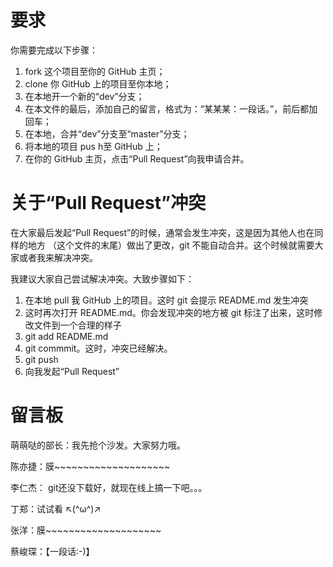 ﻿# 要求
你需要完成以下步骤：

1. fork 这个项目至你的 GitHub 主页；
2. clone 你 GitHub 上的项目至你本地；
3. 在本地开一个新的“dev”分支；
4. 在本文件的最后，添加自己的留言，格式为：“某某某：一段话。”，前后都加回车；
5. 在本地，合并“dev”分支至“master”分支；
6. 将本地的项目 pus h至 GitHub 上；
7. 在你的 GitHub 主页，点击“Pull Request”向我申请合并。

# 关于“Pull Request”冲突
在大家最后发起“Pull Request”的时候，通常会发生冲突，这是因为其他人也在同样的地方
（这个文件的末尾）做出了更改，git 不能自动合并。这个时候就需要大家或者我来解决冲突。

我建议大家自己尝试解决冲突。大致步骤如下：

1. 在本地 pull 我 GitHub 上的项目。这时 git 会提示 README.md 发生冲突
2. 这时再次打开 README.md。你会发现冲突的地方被 git 标注了出来，这时修改文件到一个合理的样子
3. git add README.md
4. git commmit。这时，冲突已经解决。
5. git push
6. 向我发起“Pull Request”

# 留言板
萌萌哒的部长：我先抢个沙发。大家努力哦。

陈亦捷：膜~~~~~~~~~~~~~~~~~~~~

李仁杰： git还没下载好，就现在线上搞一下吧。。。

丁郑：试试看 ↖(^ω^)↗

张洋：膜~~~~~~~~~~~~~~~~~~~~

蔡峻琛：【一段话:-)】


